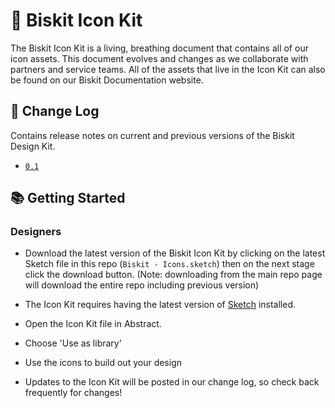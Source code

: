 # 🎉 Biskit Icon Kit

The Biskit Icon Kit is a living, breathing document that contains all of our icon assets. This document evolves and changes as we collaborate with partners and service teams. All of the assets that live in the Icon Kit can also be found on our Biskit Documentation website.


## 📝 Change Log
Contains release notes on current and previous versions of the Biskit Design Kit. 
* [`0.1`](https://ruud.koek.link/biskit/docs/#/whats-new)


## 📚 Getting Started

### Designers

* Download the latest version of the Biskit Icon Kit by clicking on the latest Sketch file in this repo (`Biskit - Icons.sketch`) then on the next stage click the download button. (Note: downloading from the main repo page will download the entire repo including previous version)

* The Icon Kit requires having the latest version of <a href="https://www.sketchapp.com/">Sketch</a> installed.
* Open the Icon Kit file in Abstract.
* Choose 'Use as library'
* Use the icons to build out your design
* Updates to the Icon Kit will be posted in our change log, so check back frequently for changes!
